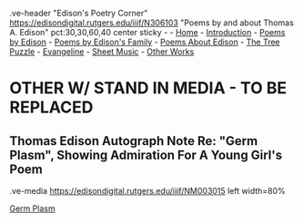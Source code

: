 .ve-header "Edison's Poetry Corner" https://edisondigital.rutgers.edu/iiif/N306103 "Poems by and about Thomas A. Edison" pct:30,30,60,40 center sticky - 
    - [Home](/)
    - [Introduction](/introduction)
    - [Poems by Edison](/poems-by-edison)
    - [Poems by Edison's Family](/family-poems)
    - [Poems About Edison](/poems-about-edison)
    - [The Tree Puzzle](/the-tree-puzzle)
    - [Evangeline](/evangeline)
    - [Sheet Music](/sheet-music)
    - [Other Works](/other)

#  OTHER W/ STAND IN MEDIA - TO BE REPLACED

## Thomas Edison Autograph Note Re: "Germ Plasm", Showing Admiration For A Young Girl's Poem

.ve-media https://edisondigital.rutgers.edu/iiif/NM003015 left width=80%

[Germ Plasm](https://auction.universityarchives.com/auction-lot/thomas-edison-autograph-note-re-germ-plasm-sh_E0B4B17897)